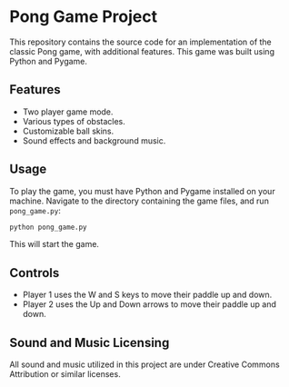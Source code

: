 # Pong Game Project

This repository contains the source code for an implementation of the classic Pong game, with additional features. This game was built using Python and Pygame.

## Features

- Two player game mode.
- Various types of obstacles.
- Customizable ball skins.
- Sound effects and background music.

## Usage

To play the game, you must have Python and Pygame installed on your machine. Navigate to the directory containing the game files, and run `pong_game.py`:

```bash
python pong_game.py

```

This will start the game.

## Controls

- Player 1 uses the W and S keys to move their paddle up and down.
- Player 2 uses the Up and Down arrows to move their paddle up and down.

## Sound and Music Licensing

All sound and music utilized in this project are under Creative Commons Attribution or similar licenses.

